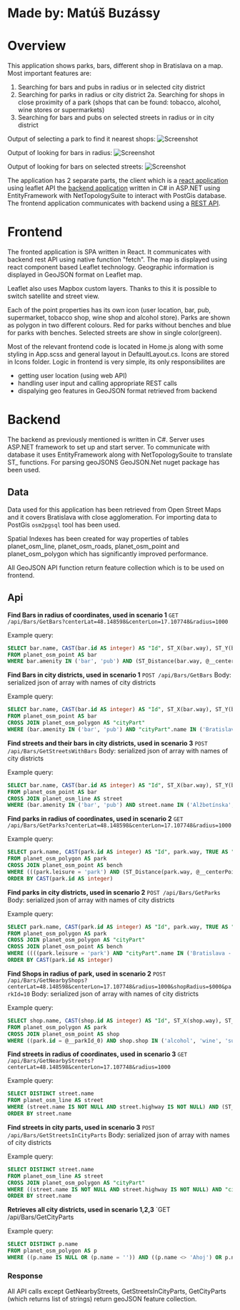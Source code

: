 # Made by: Matúš Buzássy

# Overview

This application shows parks, bars, different shop in Bratislava on a map. Most important features are:
1. Searching for bars and pubs in radius or in selected city district
2. Searching for parks in radius or city district
	2a. Searching for shops in close proximity of a park (shops that can be found: tobacco, alcohol, wine stores or supermarkets)
3. Searching for bars and pubs on selected streets in radius or in city district


Output of selecting a park to find it nearest shops:
	![Screenshot](ParksInRadiusWithNearbyShopsSS.png)
		
Output of looking for bars in radius:
	![Screenshot](BarsAndPubsInNearbyRadiusSS.png)
	
Output of looking for bars on selected streets:
	![Screenshot](SelectedStreetsInRadiusWithBarsOnThemSS.png)

The application has 2 separate parts, the client which is a [react application](#frontend) using leaflet API the [backend application](#backend) written in C# in ASP.NET using EntityFramework with NetTopologySuite to interact with PostGis database.  The frontend application communicates with backend using a [REST API](#api).

# Frontend

The fronted application is SPA written in React. It communicates with backend rest API using native function "fetch". The map is displayed using react component based Leaflet technology. Geographic information is displayed in GeoJSON format on Leaflet map. 

Leaflet also uses Mapbox custom layers. Thanks to this it is possible to switch satellite and street view.

Each of the point properties has its own icon (user location, bar, pub, supermarket, tobacco shop, wine shop and alcohol store). Parks are shown as polygon in two different colours. Red for parks without benches and blue for parks with benches. Selected streets are show in single color(green).

Most of the relevant frontend code is located in Home.js along with some styling in App.scss and general layout in DefaultLayout.cs. Icons are stored in Icons folder.
Logic in frontend is very simple, its only responsibilites are
- getting user location (using web API)
- handling user input and calling appropriate REST calls
- dispalying geo features in GeoJSON format retrieved from backend

# Backend

The backend as previously mentioned is written in C#. Server uses ASP.NET framework to set up and start server. To communicate with database it uses EntityFramework along with NetTopologySouite to translate ST_ functions. For parsing geoJSONS GeoJSON.Net nuget package has been used.

## Data

Data used for this application has been retrieved from Open Street Maps and it covers Bratislava with close agglomeration. For importing data to PostGis `osm2pgsql` tool has been used. 

Spatial Indexes has been created for way properties of tables planet_osm_line, planet_osm_roads, planet_osm_point and planet_osm_polygon which has significantly improved performance. 

All GeoJSON API function return feature collection which is to be used on frontend.

## Api

**Find Bars in radius of coordinates, used in scenario 1**
`GET /api/Bars/GetBars?centerLat=48.148598&centerLon=17.107748&radius=1000`

Example query: 
```sql
SELECT bar.name, CAST(bar.id AS integer) AS "Id", ST_X(bar.way), ST_Y(bar.way), bar.amenity AS "BarType"
FROM planet_osm_point AS bar
WHERE bar.amenity IN ('bar', 'pub') AND (ST_Distance(bar.way, @__centerPoint_0) < @__radius_1)
```
**Find Bars in city districts, used in scenario 1**
`POST /api/Bars/GetBars`
Body: serialized json of array with names of city districts

Example query:
```sql
SELECT bar.name, CAST(bar.id AS integer) AS "Id", ST_X(bar.way), ST_Y(bar.way), bar.amenity AS "BarType"
FROM planet_osm_point AS bar
CROSS JOIN planet_osm_polygon AS "cityPart"
WHERE (bar.amenity IN ('bar', 'pub') AND "cityPart".name IN ('Bratislava - mestská časť Staré Mesto')) AND (ST_Contains("cityPart".way, bar.way) = TRUE)
```
**Find streets and their bars in city districts, used in scenario 3**
`POST /api/Bars/GetStreetsWithBars`
Body: serialized json of array with names of city districts

Example query: 
```sql
SELECT bar.name, CAST(bar.id AS integer) AS "Id", ST_X(bar.way), ST_Y(bar.way), bar.amenity AS "BarType"
FROM planet_osm_point AS bar
CROSS JOIN planet_osm_line AS street
WHERE (bar.amenity IN ('bar', 'pub') AND street.name IN ('Alžbetínska', 'Andreja Plávku', 'Americké námestie')) AND (ST_Distance(street.way, bar.way) <= 25)
```
**Find parks in radius of coordinates, used in scenario 2**
`GET /api/Bars/GetParks?centerLat=48.148598&centerLon=17.107748&radius=1000`

Example query:
```sql
SELECT park.name, CAST(park.id AS integer) AS "Id", park.way, TRUE AS "HasBenches", park.id
FROM planet_osm_polygon AS park
CROSS JOIN planet_osm_point AS bench
WHERE (((park.leisure = 'park') AND (ST_Distance(park.way, @__centerPoint_0) < @__radius_1)) AND (bench.amenity = 'bench')) AND (ST_Contains(park.way, bench.way) = TRUE)
ORDER BY CAST(park.id AS integer)
```
**Find parks in city districts, used in scenario 2**
`POST /api/Bars/GetParks`
Body: serialized json of array with names of city districts

Example query:
```sql
SELECT park.name, CAST(park.id AS integer) AS "Id", park.way, TRUE AS "HasBenches", park.id
FROM planet_osm_polygon AS park
CROSS JOIN planet_osm_polygon AS "cityPart"
CROSS JOIN planet_osm_point AS bench
WHERE ((((park.leisure = 'park') AND "cityPart".name IN ('Bratislava - mestská časť Staré Mesto')) AND (bench.amenity = 'bench')) AND (ST_Within(park.way, "cityPart".way) = TRUE)) AND (ST_Contains(park.way, bench.way) = TRUE)
ORDER BY CAST(park.id AS integer)
```
**Find Shops in radius of park, used in scenario 2**
`POST /api/Bars/GetNearbyShops?centerLat=48.148598&centerLon=17.107748&radius=1000&shopRadius=$000&parkId=10`
Body: serialized json of array with names of city districts

Example query:
```sql
SELECT shop.name, CAST(shop.id AS integer) AS "Id", ST_X(shop.way), ST_Y(shop.way), shop.shop AS "ShopType"
FROM planet_osm_polygon AS park
CROSS JOIN planet_osm_point AS shop
WHERE ((park.id = @__parkId_0) AND shop.shop IN ('alcohol', 'wine', 'supermarket', 'tobacco', 'coffe')) AND (ST_Distance(shop.way, park.way) < @__radius_1)
```
**Find streets in radius of coordinates, used in scenario 3**
`GET /api/Bars/GetNearbyStreets?centerLat=48.148598&centerLon=17.107748&radius=1000`

Example query:
```sql
SELECT DISTINCT street.name
FROM planet_osm_line AS street
WHERE (street.name IS NOT NULL AND street.highway IS NOT NULL) AND (ST_Distance(street.way, @__centerPoint_0) < @__radius_1)
ORDER BY street.name
```
**Find streets in city parts, used in scenario 3**
`POST /api/Bars/GetStreetsInCityParts`
Body: serialized json of array with names of city districts

Example query:
```sql
SELECT DISTINCT street.name
FROM planet_osm_line AS street
CROSS JOIN planet_osm_polygon AS "cityPart"
WHERE ((street.name IS NOT NULL AND street.highway IS NOT NULL) AND "cityPart".name IN ('Bratislava - mestská časť Staré Mesto')) AND (ST_Intersects(street.way, "cityPart".way) = TRUE)
ORDER BY street.name
```
**Retrieves all city districts, used in scenario 1,2,3**
`GET /api/Bars/GetCityParts

Example query:
```sql
SELECT DISTINCT p.name
FROM planet_osm_polygon AS p
WHERE ((p.name IS NULL OR (p.name = '')) AND ((p.name <> 'Ahoj') OR p.name IS NULL)) AND (p.boundary = 'administrative')
```
### Response

All API calls except GetNearbyStreets, GetStreetsInCityParts, GetCityParts (which returns list of strings) return geoJSON feature collection. 
